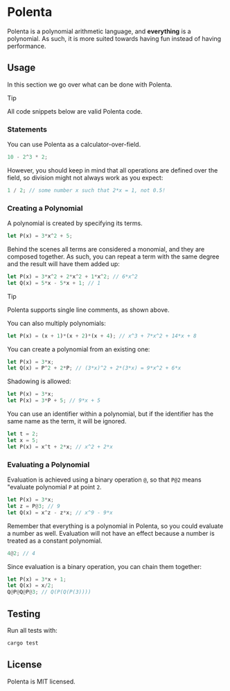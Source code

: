 # Polenta

Polenta is a polynomial arithmetic language, and **everything** is a polynomial. As such, it is more suited towards having fun instead of having performance.

## Usage

In this section we go over what can be done with Polenta.

> [!TIP]
>
> All code snippets below are valid Polenta code.

### Statements

You can use Polenta as a calculator-over-field.

```rs
10 - 2^3 * 2;
```

However, you should keep in mind that all operations are defined over the field, so division might not always work as you expect:

```rs
1 / 2; // some number x such that 2*x = 1, not 0.5!
```

### Creating a Polynomial

A polynomial is created by specifying its terms.

```rs
let P(x) = 3*x^2 + 5;
```

Behind the scenes all terms are considered a monomial, and they are composed together. As such, you can repeat a term with the same degree and the result will have them added up:

```rs
let P(x) = 3*x^2 + 2*x^2 + 1*x^2; // 6*x^2
let Q(x) = 5*x - 5*x + 1; // 1
```

> [!TIP]
>
> Polenta supports single line comments, as shown above.

You can also multiply polynomials:

```rs
let P(x) = (x + 1)*(x + 2)*(x + 4); // x^3 + 7*x^2 + 14*x + 8
```

You can create a polynomial from an existing one:

```rs
let P(x) = 3*x;
let Q(x) = P^2 + 2*P; // (3*x)^2 + 2*(3*x) = 9*x^2 + 6*x
```

Shadowing is allowed:

```rs
let P(x) = 3*x;
let P(x) = 3*P + 5; // 9*x + 5
```

You can use an identifier within a polynomial, but if the identifier has the same name as the term, it will be ignored.

```rs
let t = 2;
let x = 5;
let P(x) = x^t + 2*x; // x^2 + 2*x
```

### Evaluating a Polynomial

Evaluation is achieved using a binary operation `@`, so that `P@2` means "evaluate polynomial `P` at point `2`.

```rs
let P(x) = 3*x;
let z = P@3; // 9
let Q(x) = x^z - z*x; // x^9 - 9*x
```

Remember that everything is a polynomial in Polenta, so you could evaluate a number as well. Evaluation will not have an effect because a number is treated as a constant polynomial.

```rs
4@2; // 4
```

Since evaluation is a binary operation, you can chain them together:

```rs
let P(x) = 3*x + 1;
let Q(x) = x/2;
Q@P@Q@P@3; // Q(P(Q(P(3))))
```

## Testing

Run all tests with:

```sh
cargo test
```

## License

Polenta is MIT licensed.
